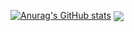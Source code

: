 [![Anurag's GitHub stats](https://github-readme-stats.vercel.app/api?username=cadenlyy)](https://github.com/cadenlyy/github-readme-stats)
<a href="https://github.com/cadenlyy/convoychat">
  <img align="center" src="https://github-readme-stats.vercel.app/api/top-langs?username=cadenlyy&layout=compact&langs_count=8&card_width=320" />
</a>

